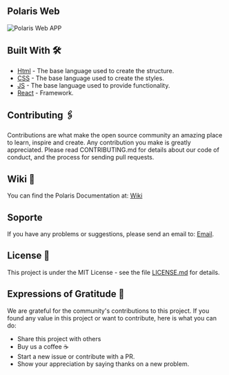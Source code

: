 ## Polaris Web

![Polaris Web APP](https://cusoft.tech/wp-content/uploads/2024/05/previewVideoPolaris.png)

## Built With 🛠️

- [Html](https://developer.mozilla.org/es/docs/Web/HTML) - The base language used to create the structure.
- [CSS](https://rubyonrails.org) - The base language used to create the styles.
- [JS](https://rubygems.org) - The base language used to provide functionality.
- [React](https://www.postgresql.org) - Framework. 

## Contributing 🖇️

Contributions are what make the open source community an amazing place to learn, inspire and create. Any contribution you make is greatly appreciated. Please read CONTRIBUTING.md for details about our code of conduct, and the process for sending pull requests.

## Wiki 📖

You can find the Polaris Documentation at:  [Wiki](https://docs.polarisweb3.org)

## Soporte

If you have any problems or suggestions, please send an email to: [Email](mailto:universe@polarisweb3.org).

## License 📄

This project is under the MIT License - see the file [LICENSE.md](LICENCE) for details.

## Expressions of Gratitude 🎁

We are grateful for the community's contributions to this project. If you found any value in this project or want to contribute, here is what you can do:

- Share this project with others
- Buy us a coffee ☕
- Start a new issue or contribute with a PR.
- Show your appreciation by saying thanks on a new problem.

